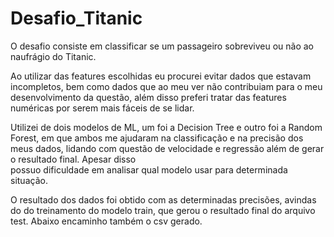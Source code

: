 # Desafio_Titanic
  O desafio consiste em classificar se um passageiro sobreviveu ou não ao naufrágio do Titanic.
  
  Ao utilizar das features escolhidas eu procurei evitar dados que estavam incompletos, bem como dados que ao meu ver não 
  contribuiam para o meu desenvolvimento da questão, além disso preferi tratar das features numéricas por serem mais fáceis 
  de se lidar.

  Utilizei de dois modelos de ML, um foi a Decision Tree e outro foi a Random Forest, em que ambos me ajudaram na classificação
  e na precisão dos meus dados, lidando com questão de velocidade e regressão além de gerar o resultado final. Apesar disso          
  possuo dificuldade em analisar qual modelo usar para determinada situação.
    
  O resultado dos dados foi obtido com as determinadas precisões, avindas do do treinamento do modelo train, que gerou o 
  resultado final do arquivo test. Abaixo encaminho também o csv gerado.
